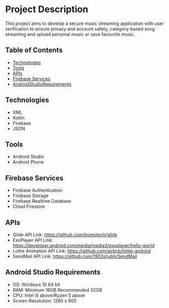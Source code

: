 # Project Description
This project aims to develop a secure music streaming application with user verification to ensure privacy and account safety, category-based song streaming and upload personal music or save favourite music.

## Table of Contents
- [Technologies](#Technologies)
- [Tools](#Tools)
- [APIs](#APIs)
- [Firebase Services](#FirebaseServices)
- [AndroidStudioRequirements](#AndroidStudioRequirements)
  
## Technologies
- XML
- Kotlin
- Firebase
- JSON

## Tools
- Android Studio
- Android Phone

## Firebase Services
- Firebase Authentication
- Firebase Storage
- Firebase Realtime Database
- Cloud Firestore

## APIs
- Glide API Link: https://github.com/bumptech/glide
- ExoPlayer API Link: https://developer.android.com/media/media3/exoplayer/hello-world
- Lottie Animation API Link: https://github.com/airbnb/lottie-android
- SendMail API Link: https://github.com/1902shubh/SendMail

## Android Studio Requirements
- OS: Windows 10 64 bit
- RAM: Minimum 16GB Recommended 32GB
- CPU: Intel i5 above/Ryzen 5 above
- Screen Resolution: 1280 x 800
  
